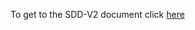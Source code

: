 To get to the SDD-V2 document click [here](https://myerauedu-my.sharepoint.com/:b:/r/personal/webbj31_my_erau_edu/Documents/CS490Docs%20-%20CyberTools/SRS-v3.pdf?csf=1&web=1&e=cfR8Pt)

